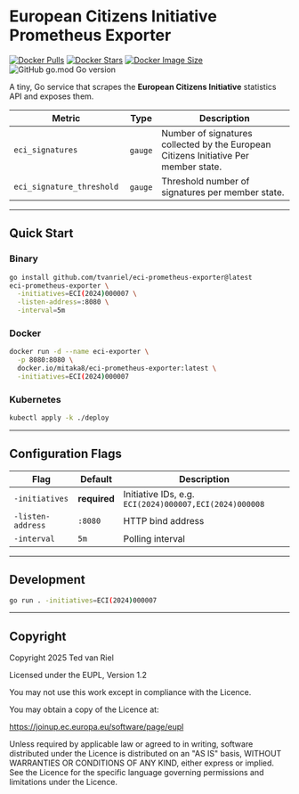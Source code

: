 # European Citizens Initiative Prometheus Exporter

[![Docker Pulls](https://badgen.net/docker/pulls/mitaka8/eci-prometheus-exporter?icon=docker&label=pulls)](https://hub.docker.com/r/mitaka8/eci-prometheus-exporter/)
[![Docker Stars](https://badgen.net/docker/stars/mitaka8/eci-prometheus-exporter?icon=docker&label=stars)](https://hub.docker.com/r/mitaka8/eci-prometheus-exporter/)
[![Docker Image Size](https://badgen.net/docker/size/mitaka8/eci-prometheus-exporter?icon=docker&label=image%20size)](https://hub.docker.com/r/mitaka8/eci-prometheus-exporter/)
![GitHub go.mod Go version](https://img.shields.io/github/go-mod/go-version/tvanriel/eci-prometheus-exporter)

A tiny, Go service that scrapes the **European Citizens Initiative** statistics API and exposes them.

|  Metric              |  Type    |  Description                                                  |
| -------------------- | -------- | ------------------------------------------------------------- |
| `eci_signatures`     |  `gauge` |  Number of signatures collected by the European Citizens Initiative Per member state.                       |
| `eci_signature_threshold` |  `gauge` |  Threshold number of signatures per member state.     |

---

## Quick Start

### Binary

```bash
go install github.com/tvanriel/eci-prometheus-exporter@latest
eci-prometheus-exporter \
  -initiatives=ECI(2024)000007 \
  -listen-address=:8080 \
  -interval=5m
```

### Docker

```bash
docker run -d --name eci-exporter \
  -p 8080:8080 \
  docker.io/mitaka8/eci-prometheus-exporter:latest \
  -initiatives=ECI(2024)000007
```

### Kubernetes

```bash
kubectl apply -k ./deploy
```
---

## Configuration Flags

| Flag              | Default       | Description                    |
| ----------------- | ------------- | ------------------------------ |
| `-initiatives`     | **required** | Initiative IDs, e.g. `ECI(2024)000007,ECI(2024)000008` |
| `-listen-address` | `:8080`       | HTTP bind address              |
| `-interval`       | `5m`          | Polling interval               |

---

## Development

```bash
go run . -initiatives=ECI(2024)000007
```
---
## Copyright

Copyright 2025 Ted van Riel

Licensed under the EUPL, Version 1.2 

You may not use this work except in compliance with the Licence.

You may obtain a copy of the Licence at:

   https://joinup.ec.europa.eu/software/page/eupl

Unless required by applicable law or agreed to in writing, software
distributed under the Licence is distributed on an "AS IS" basis, WITHOUT
WARRANTIES OR CONDITIONS OF ANY KIND, either express or implied. See the
Licence for the specific language governing permissions and limitations
under the Licence.
